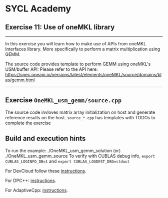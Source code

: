 # SYCL Academy

## Exercise 11: Use of oneMKL library
---

In this exercise you will learn how to make use of APIs from oneMKL Interfaces library.
More specifically to perform a matrix multiplication using GEMM.

The source code provides template to perform GEMM using oneMKL's USM/buffer API:
Please refer to the API here: https://spec.oneapi.io/versions/latest/elements/oneMKL/source/domains/blas/gemm.html

---
## Exercise `OneMKL_usm_gemm/source.cpp`

The source code invloves matrix array initialization on host and generate reference results on the host.
`source_*.cpp` has templates with TODOs to complete the exercise

## Build and execution hints

To run the example: ./OneMKL_usm_gemm_solution (or) ./OneMKL_usm_gemm_source
To verify with CUBLAS debug info, `export CUBLAS_LOGINFO_DB=1` and `export CUBLAS_LOGDEST_DBG=stdout`

For DevCloud follow these [instructions](../devcloud.md).

For DPC++: [instructions](../dpcpp.md).

For AdaptiveCpp: [instructions](../adaptivecpp.md).
